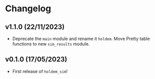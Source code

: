 # Changelog

<!--next-version-placeholder-->

## v1.1.0 (22/11/2023)

- Deprecate the `main` module and rename it `holdem`.  Move Pretty table functions to new `sim_results` module.


## v0.1.0 (17/05/2023)

- First release of `holdem_sim`!